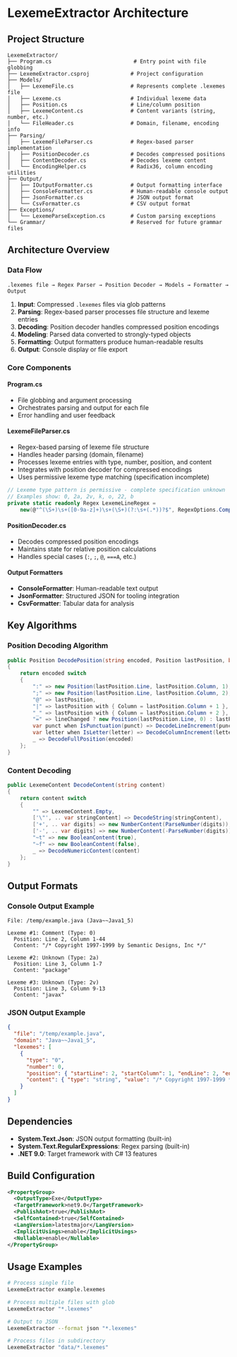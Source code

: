 # LexemeExtractor Architecture

## Project Structure

```
LexemeExtractor/
├── Program.cs                          # Entry point with file globbing
├── LexemeExtractor.csproj             # Project configuration
├── Models/
│   ├── LexemeFile.cs                  # Represents complete .lexemes file
│   ├── Lexeme.cs                      # Individual lexeme data
│   ├── Position.cs                    # Line/column position
│   ├── LexemeContent.cs               # Content variants (string, number, etc.)
│   └── FileHeader.cs                  # Domain, filename, encoding info
├── Parsing/
│   ├── LexemeFileParser.cs            # Regex-based parser implementation
│   ├── PositionDecoder.cs             # Decodes compressed positions
│   ├── ContentDecoder.cs              # Decodes lexeme content
│   └── EncodingHelper.cs              # Radix36, column encoding utilities
├── Output/
│   ├── IOutputFormatter.cs            # Output formatting interface
│   ├── ConsoleFormatter.cs            # Human-readable console output
│   ├── JsonFormatter.cs               # JSON output format
│   └── CsvFormatter.cs                # CSV output format
├── Exceptions/
│   └── LexemeParseException.cs        # Custom parsing exceptions
└── Grammar/                           # Reserved for future grammar files
```

## Architecture Overview

### Data Flow

```
.lexemes file → Regex Parser → Position Decoder → Models → Formatter → Output
```

1. **Input**: Compressed `.lexemes` files via glob patterns
2. **Parsing**: Regex-based parser processes file structure and lexeme entries
3. **Decoding**: Position decoder handles compressed position encodings
4. **Modeling**: Parsed data converted to strongly-typed objects
5. **Formatting**: Output formatters produce human-readable results
6. **Output**: Console display or file export

### Core Components

#### **Program.cs**
- File globbing and argument processing
- Orchestrates parsing and output for each file
- Error handling and user feedback

#### **LexemeFileParser.cs**
- Regex-based parsing of lexeme file structure
- Handles header parsing (domain, filename)
- Processes lexeme entries with type, number, position, and content
- Integrates with position decoder for compressed encodings
- Uses permissive lexeme type matching (specification incomplete)

```csharp
// Lexeme type pattern is permissive - complete specification unknown
// Examples show: 0, 2a, 2v, k, o, 22, b
private static readonly Regex LexemeLineRegex =
    new(@"^(\S+)\s+([0-9a-z]+)\s+(\S+)(?:\s+(.*))?$", RegexOptions.Compiled);
```

#### **PositionDecoder.cs**
- Decodes compressed position encodings
- Maintains state for relative position calculations
- Handles special cases (`:`, `;`, `@`, `===A`, etc.)

#### **Output Formatters**
- **ConsoleFormatter**: Human-readable text output
- **JsonFormatter**: Structured JSON for tooling integration
- **CsvFormatter**: Tabular data for analysis

## Key Algorithms

### Position Decoding Algorithm

```csharp
public Position DecodePosition(string encoded, Position lastPosition, bool lineChanged)
{
    return encoded switch
    {
        ":" => new Position(lastPosition.Line, lastPosition.Column, 1),
        ";" => new Position(lastPosition.Line, lastPosition.Column, 2),
        "@" => lastPosition,
        "|" => lastPosition with { Column = lastPosition.Column + 1 },
        "_" => lastPosition with { Column = lastPosition.Column + 2 },
        "=" => lineChanged ? new Position(lastPosition.Line, 0) : lastPosition,
        var punct when IsPunctuation(punct) => DecodeLineIncrement(punct, lastPosition),
        var letter when IsLetter(letter) => DecodeColumnIncrement(letter, lastPosition),
        _ => DecodeFullPosition(encoded)
    };
}
```

### Content Decoding

```csharp
public LexemeContent DecodeContent(string content)
{
    return content switch
    {
        "" => LexemeContent.Empty,
        ['\"', .. var stringContent] => DecodeString(stringContent),
        ['+', .. var digits] => new NumberContent(ParseNumber(digits)),
        ['-', .. var digits] => new NumberContent(-ParseNumber(digits)),
        "~t" => new BooleanContent(true),
        "~f" => new BooleanContent(false),
        _ => DecodeNumericContent(content)
    };
}
```

## Output Formats

### Console Output Example
```
File: /temp/example.java (Java~~Java1_5)

Lexeme #1: Comment (Type: 0)
  Position: Line 2, Column 1-44
  Content: "/* Copyright 1997-1999 by Semantic Designs, Inc */"

Lexeme #2: Unknown (Type: 2a)
  Position: Line 3, Column 1-7
  Content: "package"

Lexeme #3: Unknown (Type: 2v)
  Position: Line 3, Column 9-13
  Content: "javax"
```

### JSON Output Example
```json
{
  "file": "/temp/example.java",
  "domain": "Java~~Java1_5",
  "lexemes": [
    {
      "type": "0",
      "number": 0,
      "position": { "startLine": 2, "startColumn": 1, "endLine": 2, "endColumn": 44 },
      "content": { "type": "string", "value": "/* Copyright 1997-1999 */" }
    }
  ]
}
```

## Dependencies

- **System.Text.Json**: JSON output formatting (built-in)
- **System.Text.RegularExpressions**: Regex parsing (built-in)
- **.NET 9.0**: Target framework with C# 13 features

## Build Configuration

```xml
<PropertyGroup>
  <OutputType>Exe</OutputType>
  <TargetFramework>net9.0</TargetFramework>
  <PublishAot>true</PublishAot>
  <SelfContained>true</SelfContained>
  <LangVersion>latestmajor</LangVersion>
  <ImplicitUsings>enable</ImplicitUsings>
  <Nullable>enable</Nullable>
</PropertyGroup>
```

## Usage Examples

```bash
# Process single file
LexemeExtractor example.lexemes

# Process multiple files with glob
LexemeExtractor "*.lexemes"

# Output to JSON
LexemeExtractor --format json "*.lexemes"

# Process files in subdirectory
LexemeExtractor "data/*.lexemes"
```
